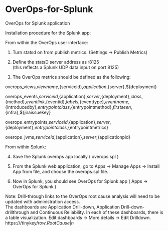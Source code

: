 # OverOps-for-Splunk
OverOps for Splunk application

Installation procedure for the Splunk app:

From within the OverOps user interface:

1. Turn statsd on from publish metrics. (Settings -> Publish Metrics) 

2. Define the statsD server address as <splunk-server>:8125  
  (this reflects a Splunk UDP data input on port 8125)

3. The OverOps metrics should be defined as the following:

overops_views,${viewname},${serviceid},${application},${server},${deployment}

overops_events,${serviceid},${application},${server},${deployment},${class},${method},${eventlink},${eventid},${labels},${eventtype},${eventname},${introducedby},${entrypointclass},${entrypointmethod},${firstseen},${infra},${jiraissuekey}

overops_entrypoints,${serviceid},${application},${server},${deployment},${entrypointclass},${entrypointmetrics}

overops_jvms,${serviceid},${application},${server},${applicationpid}

From within Splunk:

4. Save the Splunk overops app locally ( overops.spl )

5. From the Splunk web application, go to Apps -> Manage Apps -> Install App from file, and choose the overops.spl file.

6. Now in Splunk, you should see OverOps for Splunk app ( Apps -> OverOps for Splunk ) 

Note: Drill-through links to the OverOps root cause analysis will need to be updated with administration access.  
The dashboards are Application Drill-down, Application Drill-down-drillthrough and Continuous Reliability. In each of these dashboards, there is a table visualization.  Edit dashboards -> More details -> Edit Drilldown.  
https://<overopsserver>/tinykey/$row.RootCause|n$
